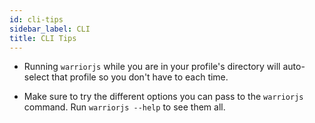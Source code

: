 ```yaml
---
id: cli-tips
sidebar_label: CLI
title: CLI Tips
---
```


- Running `warriorjs` while you are in your profile's directory will auto-select
  that profile so you don't have to each time.

- Make sure to try the different options you can pass to the `warriorjs`
  command. Run `warriorjs --help` to see them all.
